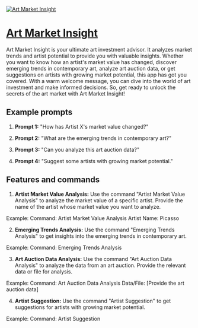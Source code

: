 [![Art Market Insight](https://files.oaiusercontent.com/file-QqyBZbKqMjKXpOCm1qo10uPY?se=2123-10-17T09%3A35%3A16Z&sp=r&sv=2021-08-06&sr=b&rscc=max-age%3D31536000%2C%20immutable&rscd=attachment%3B%20filename%3D55780d50-a760-4691-9f27-4be1e874d285.png&sig=yDsNSTAavBdTMUQto1%2B/9swBEzYP7PLBuzIqgVBwUXg%3D)](https://chat.openai.com/g/g-4vPOBMrN6-art-market-insight)

# [Art Market Insight](https://chat.openai.com/g/g-4vPOBMrN6-art-market-insight)

Art Market Insight is your ultimate art investment advisor. It analyzes market trends and artist potential to provide you with valuable insights. Whether you want to know how an artist's market value has changed, discover emerging trends in contemporary art, analyze art auction data, or get suggestions on artists with growing market potential, this app has got you covered. With a warm welcome message, you can dive into the world of art investment and make informed decisions. So, get ready to unlock the secrets of the art market with Art Market Insight!

## Example prompts

1. **Prompt 1:** "How has Artist X's market value changed?"

2. **Prompt 2:** "What are the emerging trends in contemporary art?"

3. **Prompt 3:** "Can you analyze this art auction data?"

4. **Prompt 4:** "Suggest some artists with growing market potential."

## Features and commands

1. **Artist Market Value Analysis:** Use the command "Artist Market Value Analysis" to analyze the market value of a specific artist. Provide the name of the artist whose market value you want to analyze.

Example: 
Command: Artist Market Value Analysis
Artist Name: Picasso

2. **Emerging Trends Analysis:** Use the command "Emerging Trends Analysis" to get insights into the emerging trends in contemporary art.

Example: 
Command: Emerging Trends Analysis

3. **Art Auction Data Analysis:** Use the command "Art Auction Data Analysis" to analyze the data from an art auction. Provide the relevant data or file for analysis.

Example: 
Command: Art Auction Data Analysis
Data/File: [Provide the art auction data]

4. **Artist Suggestion:** Use the command "Artist Suggestion" to get suggestions for artists with growing market potential.

Example: 
Command: Artist Suggestion